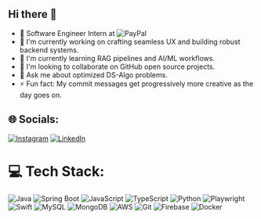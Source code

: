 ## Hi there 👋
 <!--
**agupt295/agupt295** is a ✨ *special* ✨ repository because its `README.md` (this file) appears on your GitHub profile.
-->
- 💼 Software Engineer Intern at ![PayPal](https://img.shields.io/badge/PayPal-00457C?style=flat&logo=paypal&logoColor=white)
- 🔭 I'm currently working on crafting seamless UX and building robust backend systems.
- 🌱 I'm currently learning RAG pipelines and AI/ML workflows.
- 👯 I'm looking to collaborate on GitHub open source projects.
- 💬 Ask me about optimized DS-Algo problems.
- ⚡ Fun fact: My commit messages get progressively more creative as the day goes on.

## 🌐 Socials:
[![Instagram](https://img.shields.io/badge/Instagram-%23E4405F.svg?logo=Instagram&logoColor=white)](https://www.instagram.com/aryan_g.artist)
[![LinkedIn](https://img.shields.io/badge/LinkedIn-%230077B5.svg?logo=linkedin&logoColor=white)](https://linkedin.com/in/agupt295) 

# 💻 Tech Stack:
![Java](https://img.shields.io/badge/java-%23ED8B00.svg?style=for-the-badge&logo=openjdk&logoColor=white)
![Spring Boot](https://img.shields.io/badge/Spring%20Boot-6DB33F?style=for-the-badge&logo=spring&logoColor=white)
![JavaScript](https://img.shields.io/badge/javascript-%23323330.svg?style=for-the-badge&logo=javascript&logoColor=%23F7DF1E)
![TypeScript](https://img.shields.io/badge/typescript-%23007ACC.svg?style=for-the-badge&logo=typescript&logoColor=white)
![Python](https://img.shields.io/badge/python-3670A0?style=for-the-badge&logo=python&logoColor=ffdd54)
![Playwright](https://img.shields.io/badge/Playwright-2EAD33?style=for-the-badge&logo=playwright&logoColor=white)
![Swift](https://img.shields.io/badge/swift-F54A2A?style=for-the-badge&logo=swift&logoColor=white)
![MySQL](https://img.shields.io/badge/mysql-4479A1.svg?style=for-the-badge&logo=mysql&logoColor=white)
![MongoDB](https://img.shields.io/badge/MongoDB-47A248.svg?style=for-the-badge&logo=mongodb&logoColor=white)
![AWS](https://img.shields.io/badge/AWS-%23FF9900.svg?style=for-the-badge&logo=amazon-aws&logoColor=white)
![Git](https://img.shields.io/badge/git-%23F05033.svg?style=for-the-badge&logo=git&logoColor=white)
![Firebase](https://img.shields.io/badge/firebase-a08021?style=for-the-badge&logo=firebase&logoColor=ffcd34)
![Docker](https://img.shields.io/badge/docker-%230db7ed.svg?style=for-the-badge&logo=docker&logoColor=white)
